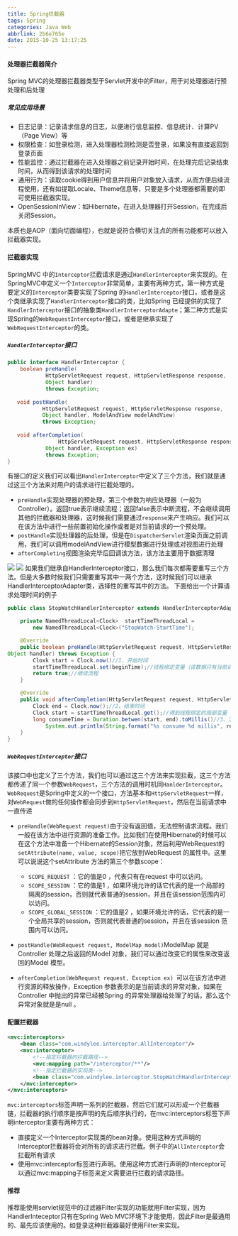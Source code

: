 ```yaml
---
title: Spring拦截器
tags: Spring
categories: Java Web
abbrlink: 2b6e765e
date: 2015-10-25 13:17:25
---
```

#### 处理器拦截器简介
Spring MVC的处理器拦截器类型于Servlet开发中的Filter，用于对处理器进行预处理和后处理
##### 常见应用场景
- 日志记录：记录请求信息的日志，以便进行信息监控、信息统计、计算PV（Page View）等
- 权限检查：如登录检测，进入处理器检测检测是否登录，如果没有直接返回到登录页面
- 性能监控：通过拦截器在进入处理器之前记录开始时间，在处理完后记录结束时间，从而得到该请求的处理时间
- 通用行为：读取cookie得到用户信息并将用户对象放入请求，从而方便后续流程使用，还有如提取Locale、Theme信息等，只要是多个处理器都需要的即可使用拦截器实现。
- OpenSessionInView：如Hibernate，在进入处理器打开Session，在完成后关闭Session。

本质也是AOP（面向切面编程），也就是说符合横切关注点的所有功能都可以放入拦截器实现。
#### 拦截器实现
SpringMVC 中的`Interceptor`拦截请求是通过`HandlerInterceptor`来实现的。在SpringMVC中定义一个`Interceptor`非常简单，主要有两种方式，第一种方式是要定义的`Interceptor`类要实现了Spring 的`HandlerInterceptor`接口，或者是这个类继承实现了`HandlerInterceptor`接口的类，比如Spring 已经提供的实现了`HandlerInterceptor`接口的抽象类`HandlerInterceptorAdapte`；第二种方式是实现Spring的`WebRequestInterceptor`接口，或者是继承实现了`WebRequestInterceptor`的类。
##### `HandlerInterceptor`接口
```java
public interface HandlerInterceptor {  
    boolean preHandle(  
            HttpServletRequest request, HttpServletResponse response,   
            Object handler)   
            throws Exception;  
 
   void postHandle(  
           HttpServletRequest request, HttpServletResponse response,   
           Object handler, ModelAndView modelAndView)   
           throws Exception;  
  
   void afterCompletion(  
	            HttpServletRequest request, HttpServletResponse response,   
            Object handler, Exception ex)  
            throws Exception;  
}
```

<!--more-->

有接口的定义我们可以看出`HandlerInterceptor`中定义了三个方法，我们就是通过这三个方法来对用户的请求进行拦截处理的。
- `preHandle`实现处理器的预处理，第三个参数为响应处理器（一般为Controller）。返回true表示继续流程；返回false表示中断流程，不会继续调用其他的拦截器和处理器，这时候我们需要通过`response`来产生响应。我们可以在该方法中进行一些前置初始化操作或者是对当前请求的一个预处理。
- `postHandle`实现处理器的后处理，但是在`DispatcherServlet`渲染页面之前调用，我们可以调用modelAndView进行模型数据进行处理或对视图进行处理
- `afterCompleting`视图渲染完毕后回调该方法，该方法主要用于数据清理

![](http://windylee-blog.oss-cn-beijing.aliyuncs.com/WechatIMG118.jpeg)
![](http://windylee-blog.oss-cn-beijing.aliyuncs.com/WechatIMG119.jpeg)
如果我们继承自HandlerInterceptor接口，那么我们每次都需要重写三个方法。但是大多数时候我们只需要重写其中一两个方法，这时候我们可以继承HandlerInterceptorAdapter类，选择性的重写其中的方法。
下面给出一个计算请求处理时间的例子
```java
public class StopWatchHandlerInterceptor extends HandlerInterceptorAdapter {

    private NamedThreadLocal<Clock>  startTimeThreadLocal =
		new NamedThreadLocal<Clock>("StopWatch-StartTime");

    @Override
    public boolean preHandle(HttpServletRequest request, HttpServletResponse 			response,
Object handler) throws Exception {
        Cloxk start = Clock.now()//1、开始时间
        startTimeThreadLocal.set(beginTime);//线程绑定变量（该数据只有当前请求的线程可见）
        return true;//继续流程
    }

    @Override  
    public void afterCompletion(HttpServletRequest request, HttpServletResponse 		response, Object handler, Exception ex) throws Exception {
        Clock end = Clock.now();//2、结束时间  
        Clock start = startTimeThreadLocal.get();//得到线程绑定的局部变量（开始时间）
        long consumeTime = Duration.betwen(start, end).toMillis()//3、消耗的时间
            System.out.println(String.format("%s consume %d millis", request.getRequestURI(), consumeTime));
    }
}
```
##### `WebRequestInterceptor`接口
该接口中也定义了三个方法，我们也可以通过这三个方法来实现拦截，这三个方法都传递了同一个参数`WebRequest`，三个方法的调用时机同`HanlderInterceptor`。`WebRequest`是Spring中定义的一个接口，方法基本和`HttpServletRequest`一样，对`WebRequest`做的任何操作都会同步到`HttpServletRequest`，然后在当前请求中一直传递

- `preHandle(WebRequest request)`由于没有返回值，无法控制请求流程。我们一般在该方法中进行资源的准备工作。比如我们在使用Hibernate的时候可以在这个方法中准备一个Hibernate的Session对象，然后利用WebRequest的`setAttribute(name, value, scope)`把它放到WebRequest 的属性中。这里可以说说这个setAttribute 方法的第三个参数scope：
   * `SCOPE_REQUEST` ：它的值是0 ，代表只有在request 中可以访问。
   * `SCOPE_SESSION` ：它的值是1 ，如果环境允许的话它代表的是一个局部的隔离的session，否则就代表普通的session，并且在该session范围内可以访问。
   * `SCOPE_GLOBAL_SESSION` ：它的值是2 ，如果环境允许的话，它代表的是一个全局共享的session，否则就代表普通的session，并且在该session 范围内可以访问。

- `postHandle(WebRequest request, ModelMap model)`ModelMap 就是Controller 处理之后返回的Model 对象，我们可以通过改变它的属性来改变返回的Model 模型。
- `afterCompletion(WebRequest request, Exception ex) `可以在该方法中进行资源的释放操作，Exception 参数表示的是当前请求的异常对象，如果在Controller 中抛出的异常已经被Spring 的异常处理器给处理了的话，那么这个异常对象就是是null 。

#### 配置拦截器
```xml
<mvc:interceptors>
	<bean class="com.windylee.interceptor.AllInterceptor"/>
	<mvc:interceptor>
    	<!--指定拦截器的拦截路径-->
     	<mvc:mapping path="/interceptor/**"/>
        <!--指定拦截器的实现类-->
		<bean class="com.windylee.interceptor.StopWatchHandlerInterceptor"/>
	</mvc:interceptor>
</mvc:interceptors>
```
`mvc:interceptors`标签声明一系列的拦截器，然后它们就可以形成一个拦截器链，拦截器的执行顺序是按声明的先后顺序执行的，在mvc:interceptors标签下声明interceptor主要有两种方式：

- 直接定义一个Interceptor实现类的bean对象。使用这种方式声明的Interceptor拦截器将会对所有的请求进行拦截。例子中的`AllInterceptor`会拦截所有请求
- 使用mvc:interceptor标签进行声明。使用这种方式进行声明的Interceptor可以通过mvc:mapping子标签来定义需要进行拦截的请求路径。

#### 推荐
推荐能使用servlet规范中的过滤器Filter实现的功能就用Filter实现，因为HandlerInteceptor只有在Spring Web MVC环境下才能使用，因此Filter是最通用的、最先应该使用的。如登录这种拦截器最好使用Filter来实现。

